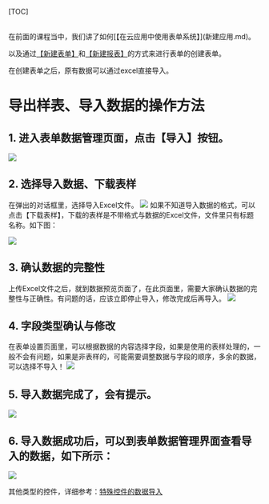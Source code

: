 
[TOC]

<br>
在前面的课程当中，我们讲了如何[【在云应用中使用表单系统】](新建应用.md)。

以及通过[【新建表单】](新建表单与共享.md)和[【新建报表】](新建报表与共享.md)的方式来进行表单的创建表单。  

在创建表单之后，原有数据可以通过excel直接导入。

# 导出样表、导入数据的操作方法

## 1. 进入表单数据管理页面，点击【导入】按钮。
![](http://docfiles.baibaoyun.com/FhRquMvpao1GjcI2fN-NfFGKbIyC)

## 2. 选择导入数据、下载表样
在弹出的对话框里，选择导入Excel文件。
![](http://docfiles.baibaoyun.com/Fo6RE0V0-xEwO0EzXVicLkzZlJZN)
如果不知道导入数据的格式，可以点击【下载表样】，下载的表样是不带格式与数据的Excel文件，文件里只有标题名称。如下图：

![](http://docfiles.baibaoyun.com/Fn_JzIMqKyowFFC1K-L99GR9a5ny)

## 3. 确认数据的完整性
上传Excel文件之后，就到数据预览页面了，在此页面里，需要大家确认数据的完整性与正确性。有问题的话，应该立即停止导入，修改完成后再导入。
![](http://docfiles.baibaoyun.com/FtZAl7QIrhoQiMAtvJ0-F_FcZG_D)

## 4. 字段类型确认与修改
在表单设置页面里，可以根据数据的内容选择字段，如果是使用的表样处理的，一般不会有问题，如果是非表样的，可能需要调整数据与字段的顺序，多余的数据，可以选择不导入！
![](http://docfiles.baibaoyun.com/FiGpwayf19Y3KXLJzKU6cclWgC4H)

## 5. 导入数据完成了，会有提示。
![](http://docfiles.baibaoyun.com/FrPwip4JJpEkm5rL02Me6jMUOCpa)

## 6. 导入数据成功后，可以到表单数据管理界面查看导入的数据，如下所示：
![](http://docfiles.baibaoyun.com/Fi747179eqyOPfIEQ6zL4Lzg574f)

其他类型的控件，详细参考：[特殊控件的数据导入](特殊控件的数据导入.md)